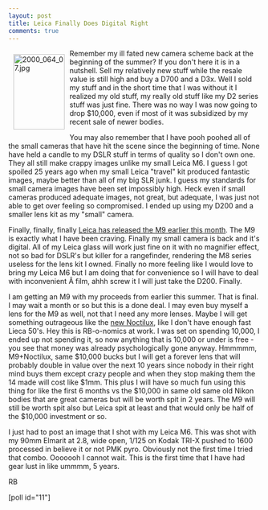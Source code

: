 ```yaml
---
layout: post
title: Leica Finally Does Digital Right
comments: true
---
```

<a rel="lightbox" href="/wp-content/uploads/2009/09/2000_064_07.jpg"><img title="2000_064_07.jpg" src="/wp-content/uploads/2009/09/.thumbs/.2000_064_07.jpg" border="0" alt="2000_064_07.jpg" hspace="10" vspace="10" width="102" height="150" align="left" /></a>Remember my ill fated new camera scheme back at the beginning of the summer? If you don't here it is in a nutshell. Sell my relatively new stuff while the resale value is still high and buy a D700 and a D3x. Well I sold my stuff and in the short time that I was without it I realized my old stuff, my really old stuff like my D2 series stuff was just fine. There was no way I was now going to drop $10,000, even if most of it was subsidized by my recent sale of newer bodies.

You may also remember that I have pooh poohed all of the small cameras that have hit the scene since the beginning of time. None have held a candle to my DSLR stuff in terms of quality so I don't own one. They all still make crappy images unlike my small Leica M6. I guess I got spoiled 25 years ago when my small Leica "travel" kit produced fantastic images, maybe better than all of my big SLR junk. I guess my standards for small camera images have been set impossibly high. Heck even if small cameras produced adequate images, not great, but adequate, I was just not able to get over feeling so compromised. I ended up using my D200 and a smaller lens kit as my "small" camera.

Finally, finally, finally <a href="http://us.leica-camera.com/photography/m_system/m9/">Leica has released the M9 earlier this month</a>. The M9 is exactly what I have been craving. Finally my small camera is back and it's digital. All of my Leica glass will work just fine on it with no magnifier effect, not so bad for DSLR's but killer for a rangefinder, rendering the M8 series useless for the lens kit I owned. Finally no more feeling like I would love to bring my Leica M6 but I am doing that for convenience so I will have to deal with inconvenient Â film, ahhh screw it I will just take the D200. Finally.

I am getting an M9 with my proceeds from earlier this summer. That is final. I may wait a month or so but this is a done deal. I may even buy myself a lens for the M9 as well, not that I need any more lenses. Maybe I will get something outrageous like the <a href="http://en.leica-camera.com/photography/m_system/lenses/5915.html">new Noctilux</a>, like I don't have enough fast Lieca 50's. Hey this is RB-o-nomics at work. I was set on spending 10,000, I ended up not spending it, so now anything that is 10,000 or under is free - you see that money was already psychologically gone anyway. Hmmmmm, M9+Noctilux, same $10,000 bucks but I will get a forever lens that will probably double in value over the next 10 years since nobody in their right mind buys them except crazy people and when they stop making them the 14 made will cost like $1mm. This plus I will have so much fun using this thing for like the first 6 months vs the $10,000 in same old same old Nikon bodies that are great cameras but will be worth spit in 2 years. The M9 will still be worth spit also but Leica spit at least and that would only be half of the $10,000 investment or so.

I just had to post an image that I shot with my Leica M6. This was shot with my 90mm Elmarit at 2.8, wide open, 1/125 on Kodak TRI-X pushed to 1600 processed in believe it or not PMK pyro. Obviously not the first time I tried that combo. Ooooooh I cannot wait. This is the first time that I have had gear lust in like ummmm, 5 years.

RB

[poll id="11"] 